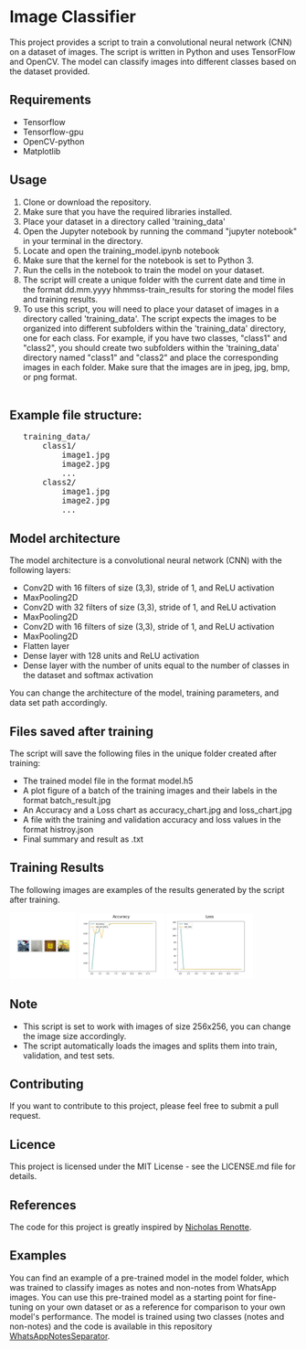 

<h1>Image Classifier</h1>
<p>This project provides a script to train a convolutional neural network (CNN) on a dataset of images. The script is written in Python and uses TensorFlow and OpenCV. The model can classify images into different classes based on the dataset provided.</p>

<h2>Requirements</h2>
<ul>
  <li>Tensorflow</li>
  <li>Tensorflow-gpu</li>
  <li>OpenCV-python</li>
  <li>Matplotlib</li>
</ul>

<h2>Usage</h2>
<ol>
  <li>Clone or download the repository.</li>
  <li>Make sure that you have the required libraries installed.</li>
  <li>Place your dataset in a directory called 'training_data'</li>
  <li>Open the Jupyter notebook by running the command "jupyter notebook" in your terminal in the directory.</li>
  <li>Locate and open the training_model.ipynb notebook</li>

  <li>Make sure that the kernel for the notebook is set to Python 3.</li>
  <li>Run the cells in the notebook to train the model on your dataset.</li>
  <li>The script will create a unique folder with the current date and time in the format dd.mm.yyyy hhmmss-train_results for storing the model files and training results.</li>
  <li>To use this script, you will need to place your dataset of images in a directory called 'training_data'. The script expects the images to be organized into different subfolders within the 'training_data' directory, one for each class. For example, if you have two classes, "class1" and "class2", you should create two subfolders within the 'training_data' directory named "class1" and "class2" and place the corresponding images in each folder. Make sure that the images are in jpeg, jpg, bmp, or png format.</li>
  <br>
  </ol>
  <h2>Example file structure:</h2>
  <ol>
<pre>
training_data/
    class1/
        image1.jpg
        image2.jpg
        ...
    class2/
        image1.jpg
        image2.jpg
        ...
</pre>
</ol>

<h2>Model architecture</h2>
<p>The model architecture is a convolutional neural network (CNN) with the following layers:</p>
<ul>
  <li>Conv2D with 16 filters of size (3,3), stride of 1, and ReLU activation</li>
  <li>MaxPooling2D</li>
  <li>Conv2D with 32 filters of size (3,3), stride of 1, and ReLU activation</li>
  <li>MaxPooling2D</li>
  <li>Conv2D with 16 filters of size (3,3), stride of 1, and ReLU activation</li>
  <li>MaxPooling2D</li>
  <li>Flatten layer</li>
  <li>Dense layer with 128 units and ReLU activation</li>
  <li>Dense layer with the number of units equal to the number of classes in the dataset and softmax activation</li>
</ul>
<p>You can change the architecture of the model, training parameters, and data set path accordingly.</p>

  
<h2>Files saved after training</h2>
<p>The script will save the following files in the unique folder created after training:</p>
<ul>
  <li>The trained model file in the format model.h5</li>
  <li>A plot figure of a batch of the training images and their labels in the format batch_result.jpg</li>
  <li>An Accuracy and a Loss chart as accuracy_chart.jpg and loss_chart.jpg</li>
 
  <li>A file with the training and validation accuracy and loss values in the format histroy.json</li>
   <li>Final summary and result as .txt</li>
</ul>
  
 <h2>Training Results</h2>
<p>The following images are examples of the results generated by the script after training.</p>

<div>
    <img src="08.01.2023 221335-train_results/batch_result.jpg" width="23%" style="display:inline-block;">
    <img src="08.01.2023 221335-train_results/accuracy_chart.jpg" width="30%" style="display:inline-block;">
    <img src="08.01.2023 221335-train_results/loss_chart.jpg" width="30%" style="display:inline-block;">
</div>


  
</ol>

  
  
  
<h2>Note</h2>
<ul>
  <li>This script is set to work with images of size 256x256, you can change the image size accordingly.</li>
  <li>The script automatically loads the images and splits them into train, validation, and test sets.</li>
  

</ul>
  
  
<h2>Contributing</h2>
<p>If you want to contribute to this project, please feel free to submit a pull request.</p>
  
  
  
<h2>Licence</h2>
<p>This project is licensed under the MIT License - see the LICENSE.md file for details.</p>

<h2>References</h2>

  <p>The code for this project is greatly inspired by <a href="https://github.com/nicknochnack">Nicholas Renotte</a>.</p>



<h2>Examples</h2>
<p>You can find an example of a pre-trained model in the model folder, which was trained to classify images as notes and non-notes from WhatsApp images. You can use this pre-trained model as a starting point for fine-tuning on your own dataset or as a reference for comparison to your own model's performance. The model is trained using two classes (notes and non-notes) and the code is available in this repository <a href="https://github.com/sajalkmr/WhatsAppNotesSeparator">WhatsAppNotesSeparator</a>.</p>

